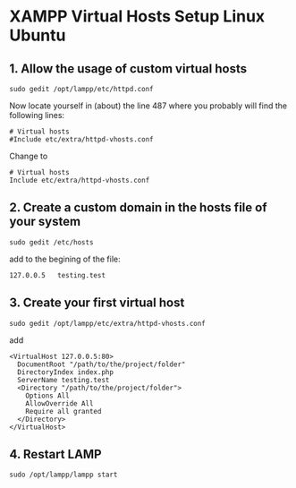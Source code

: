 # XAMPP Virtual Hosts Setup Linux Ubuntu

## 1. Allow the usage of custom virtual hosts
```
sudo gedit /opt/lampp/etc/httpd.conf
```

Now locate yourself in (about) the line 487 where you probably will find the following lines:

```
# Virtual hosts
#Include etc/extra/httpd-vhosts.conf
```
Change to 
```
# Virtual hosts
Include etc/extra/httpd-vhosts.conf
```

## 2. Create a custom domain in the hosts file of your system
```
sudo gedit /etc/hosts
```

add to the begining of the file:
```
127.0.0.5	testing.test
```

## 3. Create your first virtual host
```
sudo gedit /opt/lampp/etc/extra/httpd-vhosts.conf
```

add
```
<VirtualHost 127.0.0.5:80>
  DocumentRoot "/path/to/the/project/folder"
  DirectoryIndex index.php
  ServerName testing.test
  <Directory "/path/to/the/project/folder">
	Options All
	AllowOverride All
	Require all granted
  </Directory>
</VirtualHost>
```

## 4. Restart LAMP
```
sudo /opt/lampp/lampp start
```

